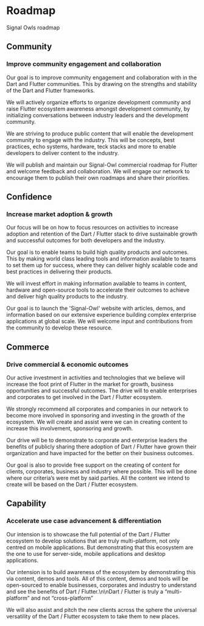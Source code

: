 # Roadmap

Signal Owls roadmap

## Community

### Improve community engagement and collaboration

Our goal is to improve community engagement and collaboration with in the Dart and Flutter communities. This by drawing on the strengths and stability of the Dart and Flutter frameworks.

We will actively organize efforts to organize development community and raise Flutter ecosystem awareness amongst development community, by initializing conversations between industry leaders and the development community.

We are striving to produce public content that will enable the development community to engage with the industry. This will be concepts, best practices, echo systems, hardware, teck stacks and more to enable developers to deliver content to the industry.

We will publish and maintain our Signal-Owl commercial roadmap for Flutter and welcome feedback and collaboration. We will engage our network to encourage them to publish their own roadmaps and share their priorities.

## Confidence

### Increase market adoption & growth

Our focus will be on how to focus resources on activities to increase adoption and retention of the Dart / Flutter stack to drive sustainable growth and successful outcomes for both developers and the industry.

Our goal is to enable teams to build high quality products and outcomes. This by making world class leading tools and information available to teams to set them up for success, where they can deliver highly scalable code and best practices in delivering their products.

We will invest effort in making information available to teams in content, hardware and open-source tools to accelerate their outcomes to achieve and deliver high quality products to the industry.

Our goal is to launch the 'Signal-Owl' website with articles, demos, and information based on our extensive experience building complex enterprise applications at global scale. We will welcome input and contributions from the community to develop these resource.

## Commerce

### Drive commercial & economic outcomes

Our active investment in activities and technologies that we believe will increase the foot print of Flutter in the market for growth, business opportunities and successful outcomes. The drive will to enable enterprises and corporates to get involved in the Dart / Flutter ecosystem.

We strongly recommend all corporates and companies in our network to become more involved in sponsoring and investing in the growth of the ecosystem. We will create and assist were we can in creating content to increase this involvement, sponsoring and growth.

Our drive will be to demonstrate to corporate and enterprise leaders the benefits of publicly sharing there adoption of Dart / Flutter have grown their organization and have impacted for the better on their business outcomes.

Our goal is also to provide free support on the creating of content for clients, corporates, business and industry where possible. This will be done where our criteria’s were met by said parties. All the content we intend to create will be based on the Dart / Flutter ecosystem.

## Capability

### Accelerate use case advancement & differentiation

Our intension is to showcase the full potential of the Dart / Flutter ecosystem to develop solutions that are truly multi-platform, not only centred on mobile applications. But demonstrating that this ecosystem are the one to use for server-side, mobile applications and desktop applications.

Our intension is to build awareness of the ecosystem by demonstrating this via content, demos and tools. All of this content, demos and tools will be open-sourced to enable businesses, corporates and industry to understand and see the benefits of Dart / Flutter.\n\nDart / Flutter is truly a “multi-platform” and not “cross-platform”

We will also assist and pitch the new clients across the sphere the universal versatility of the Dart / Flutter ecosystem to take them to new places.